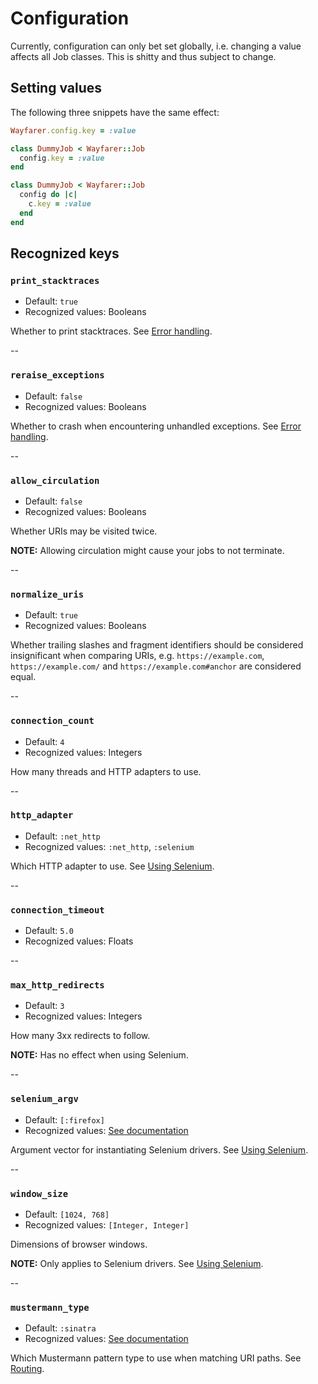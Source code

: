 # Configuration
Currently, configuration can only bet set globally, i.e. changing a value affects all Job classes. This is shitty and thus subject to change.

## Setting values
The following three snippets have the same effect:

```ruby
Wayfarer.config.key = :value
```

```ruby
class DummyJob < Wayfarer::Job
  config.key = :value
end
```

```ruby
class DummyJob < Wayfarer::Job
  config do |c|
    c.key = :value
  end
end
```

## Recognized keys
### `print_stacktraces`
* Default: `true`
* Recognized values: Booleans

Whether to print stacktraces. See [Error handling](ERROR_HANDLING.md).

--

### `reraise_exceptions`
* Default: `false`
* Recognized values: Booleans

Whether to crash when encountering unhandled exceptions. See [Error handling](ERROR_HANDLING.md).

--

### `allow_circulation`
* Default: `false`
* Recognized values: Booleans

Whether URIs may be visited twice.

__NOTE:__ Allowing circulation might cause your jobs to not terminate.

--

### `normalize_uris`
* Default: `true`
* Recognized values: Booleans

Whether trailing slashes and fragment identifiers should be considered insignificant when comparing URIs, e.g. `https://example.com`, `https://example.com/` and `https://example.com#anchor` are considered equal.

--

### `connection_count`
* Default: `4`
* Recognized values: Integers

How many threads and HTTP adapters to use.

--

### `http_adapter`
* Default: `:net_http`
* Recognized values: `:net_http`, `:selenium`

Which HTTP adapter to use. See [Using Selenium](SELENIUM.md).

--

### `connection_timeout`
* Default: `5.0`
* Recognized values: Floats

--

### `max_http_redirects`
* Default: `3`
* Recognized values: Integers

How many 3xx redirects to follow.

__NOTE:__ Has no effect when using Selenium.

--

### `selenium_argv`
* Default: `[:firefox]`
* Recognized values: [See documentation]()

Argument vector for instantiating Selenium drivers. See [Using Selenium](SELENIUM.md).

--

### `window_size`
* Default: `[1024, 768]`
* Recognized values: `[Integer, Integer]`

Dimensions of browser windows.

__NOTE:__ Only applies to Selenium drivers. See [Using Selenium](SELENIUM.md).

--

### `mustermann_type`
* Default: `:sinatra`
* Recognized values: [See documentation]()

Which Mustermann pattern type to use when matching URI paths. See [Routing](ROUTING.md).